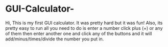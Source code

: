 # GUI-Calculator-
Hi,
This is my first GUI calculator. It was pretty hard but it was fun! Also, its pretty easy to run all you need to do is enter a number click plus (+) or any of them then enter another one and click any of the buttons and it will add/minus/times/divide the number you put in. 
